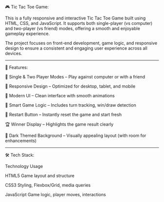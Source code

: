 🎮 Tic Tac Toe Game:

This is a fully responsive and interactive Tic Tac Toe Game built using HTML, CSS, and JavaScript. It supports both single-player (vs computer) and two-player (vs friend) modes, offering a smooth and enjoyable gameplay experience.

The project focuses on front-end development, game logic, and responsive design to ensure a consistent and engaging user experience across all devices.

---

🚀 Features:

🤖 Single & Two Player Modes – Play against computer or with a friend

📱 Responsive Design – Optimized for desktop, tablet, and mobile

🎨 Modern UI – Clean interface with smooth animations

🧠 Smart Game Logic – Includes turn tracking, win/draw detection

🔁 Restart Button – Instantly reset the game and start fresh

🏆 Winner Display – Highlights the game result clearly

🌙 Dark Themed Background – Visually appealing layout (with room for enhancements)

---

🛠️ Tech Stack:

Technology	Usage

HTML5	Game layout and structure

CSS3	Styling, Flexbox/Grid, media queries

JavaScript	Game logic, player moves, interactions
